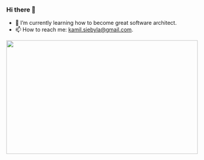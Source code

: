 ### Hi there 👋
- 🌱 I’m currently learning how to become great software architect. 
- 📫 How to reach me: kamil.siebyla@gmail.com.
<img src="https://media.giphy.com/media/3ohzAN9PzGgxpQaiM8/giphy-downsized-large.gif" width="100%" height="300px">
